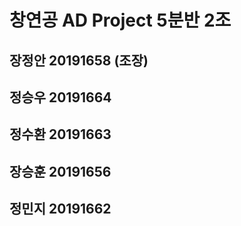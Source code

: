 # 창연공 AD Project 5분반 2조
## 장정안 20191658 (조장)
## 정승우 20191664
## 정수환 20191663
## 장승훈 20191656
## 정민지 20191662
